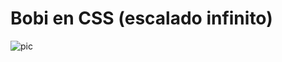 # Bobi en CSS (escalado infinito)

![pic](https://raw.githubusercontent.com/franjaluga/bobiCSS/bobi.png)
